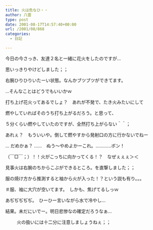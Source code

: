 ```yaml
---
title: 火は危なひ・・
author: 八雲
type: post
date: 2001-08-17T14:57:40+00:00
url: /2001/08/868
categories:
  - 日記

---
```

今日の今さっき、友達２名と一緒に花火をしたのですが…

思いっきりやけどしました；；
  
右腕ひりひりいたーい状態。なんかブツブツができてます。
  
…そんなことはどうでもいいかｗ
  
打ち上げ花火ってあるでしょ？　あれが不発で、たき火みたいにして
  
燃やしていればそのうち打ち上がるだろう。と思って、
  
５分くらい燃やしていたのですが、全然打ち上がらない＾＾；
  
あれぇ？　もういいや。倒して燃やすから発射口の方に行かないでねー
  
… だめかぁ？ ……　ぬう～やめよかーこれ。…………ボン！

（￣□￣；）！！火がこっちに向かってくる！？　なぜぇぇぇ＞＜
  
見事火は右腕のちからこぶができるところ。を直撃しました；；
  
服の焼け方から推測すると袖から火が入った！？という説も有り。。。
  
＃服、袖に大穴が空いてます。　しかも、焦げてるしっｗ
  
あぢぢぢぢぢ。　ひーひー言いながら水で冷やし…

結果。未だにいでー。明日悲惨なの確定だろうなぁ…
  
　 　 火の扱いには十二分に注意しましょうねぇ；；
